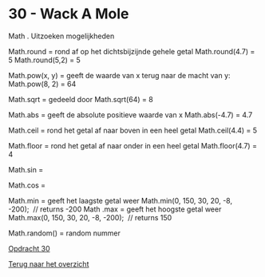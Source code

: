 # 30 - Wack A Mole

Math . Uitzoeken mogelijkheden

Math.round = rond af op het dichtsbijzijnde gehele getal
Math.round(4.7) = 5
Math.round(5,2) = 5

Math.pow(x, y) = geeft de waarde van x terug naar de macht van y:
Math.pow(8, 2) = 64

Math.sqrt = gedeeld door
Math.sqrt(64) = 8

Math.abs = geeft de absolute positieve waarde van x
Math.abs(-4.7) = 4.7

Math.ceil = rond het getal af naar boven in een heel getal
Math.ceil(4.4) = 5

Math.floor = rond het getal af naar onder in een heel getal
Math.floor(4.7) = 4

Math.sin = 

Math.cos = 

Math.min = geeft het laagste getal weer
Math.min(0, 150, 30, 20, -8, -200);  // returns -200
Math .max = geeft het hoogste getal weer
Math.max(0, 150, 30, 20, -8, -200);  // returns 150

Math.random() = random nummer

[Opdracht 30](https://zeijls.github.io/SRPWesBos/30/index-START.html) <br>

[Terug naar het overzicht](https://zeijls.github.io/SRPWesBos/)

